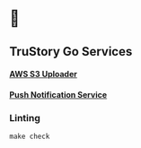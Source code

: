 # 🐙
## TruStory Go Services

#### [AWS S3 Uploader](./services/uploader/README.md)

#### [Push Notification Service](./services/push/README.md)

### Linting

```
make check
```
